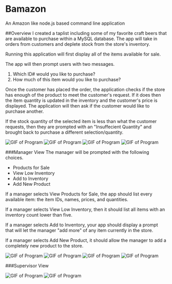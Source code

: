 # Bamazon
An Amazon like node.js based command line application

##Overview
I created a taplist including some of my favorite craft beers that are available to purchase within a MySQL database. The app will take in orders from customers and deplete stock from the store's inventory. 

Running this application will first display all of the items available for sale.

The app will then prompt users with two messages.
1. Which ID# would you like to purchase?
2. How much of this item would you like to purchase?

Once the customer has placed the order, the application checks if the store has enough of the product to meet the customer's request.
If it does then the item quantity is updated in the inventory and the customer's price is displayed. The application will then ask if the customer would like to purchase another.

If the stock quantity of the selected item is less than what the customer requests, then they are prompted with an "Insuffecient Quantity" and brought back to purchase a different selection/quantity.

![GIF of Program]()
![GIF of Program]()
![GIF of Program]()
![GIF of Program]()

###Manager View
The manager will be prompted with the following choices.
- Products for Sale
- View Low Inventory
- Add to Inventory
- Add New Product

If a manager selects View Products for Sale, the app should list every available item: the item IDs, names, prices, and quantities.

If a manager selects View Low Inventory, then it should list all items with an inventory count lower than five.

If a manager selects Add to Inventory, your app should display a prompt that will let the manager "add more" of any item currently in the store.

If a manager selects Add New Product, it should allow the manager to add a completely new product to the store.

![GIF of Program]()
![GIF of Program]()
![GIF of Program]()
![GIF of Program]()

###Supervisor View



![GIF of Program]()
![GIF of Program]()